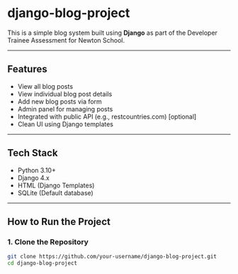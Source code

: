 # django-blog-project
This is a simple blog system built using **Django** as part of the Developer Trainee Assessment for Newton School.

---

## Features

- View all blog posts
- View individual blog post details
- Add new blog posts via form
- Admin panel for managing posts
- Integrated with public API (e.g., restcountries.com) [optional]
- Clean UI using Django templates

---

##  Tech Stack

- Python 3.10+
- Django 4.x
- HTML (Django Templates)
- SQLite (Default database)

---

##  How to Run the Project

### 1. Clone the Repository
```bash
git clone https://github.com/your-username/django-blog-project.git
cd django-blog-project
